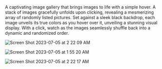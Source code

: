 

A captivating image gallery that brings images to life with a simple hover. 
A stack of images gracefully unfolds upon clicking, revealing a mesmerizing array of randomly listed pictures. 
Set against a sleek black backdrop, each image unveils its true colors as you hover over it, unveiling a stunning visual display. 
With a click, watch as the images seamlessly shuffle back into a dynamic and randomized order. 

![Screen Shot 2023-07-05 at 2 22 09 AM](https://github.com/minahilx/Dynamic-Hover-Snap-Gallery/assets/71601253/2db84888-f87b-469a-8eda-3f493c3d34d1)

![Screen Shot 2023-07-05 at 1 55 20 AM](https://github.com/minahilx/Dynamic-Hover-Snap-Gallery/assets/71601253/0367ccf2-41cb-4385-8710-c7c10c69d086)

![Screen Shot 2023-07-05 at 2 22 17 AM](https://github.com/minahilx/Dynamic-Hover-Snap-Gallery/assets/71601253/4cf87006-1ef4-4635-9b25-a35f4c51c970)
